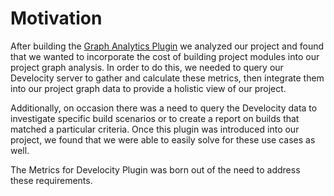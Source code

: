 # Motivation

After building the [Graph Analytics Plugin](https://github.com/eBay/graph-analytics-plugin)
we analyzed our project and found that we wanted to incorporate the cost of building
project modules into our project graph analysis.  In order to do this, we needed to
query our Develocity server to gather and calculate these metrics, then integrate them
into our project graph data to provide a holistic view of our project.

Additionally, on occasion there was a need to query the Develocity data to investigate
specific build scenarios or to create a report on builds that matched a particular criteria.
Once this plugin was introduced into our project, we found that we were able to easily
solve for these use cases as well.

The Metrics for Develocity Plugin was born out of the need to address these requirements.
